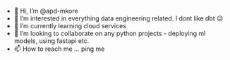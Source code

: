 - 👋 Hi, I’m @apd-mkore
- 👀 I’m interested in everything data engineering related. I dont like dbt 😔
- 🌱 I’m currently learning cloud services 
- 💞️ I’m looking to collaborate on any python projects - deploying ml models, using fastapi etc. 
- 📫 How to reach me ... ping me 

<!---
apd-mkore/apd-mkore is a ✨ special ✨ repository because its `README.md` (this file) appears on your GitHub profile.
You can click the Preview link to take a look at your changes.
--->
